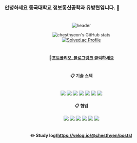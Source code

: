 #
### 안녕하세요 동국대학교 정보통신공학과 유방현입니다. 👋
#

<div align="center"> 

![header](https://capsule-render.vercel.app/api?type=cylinder&color=000000&height=150&section=header&text=Back-End_Engineer_Yu&fontColor=ffffff&fontSize=70&animation=fadeIn&fontAlignY=55&desc=%20&descAlignY=62&descAlign=62)


![chesthyeon's GitHub stats](https://github-readme-stats.vercel.app/api?username=chesthyeon&show_icons=true&theme=cobalt)
   <br/>
[![Solved.ac Profile](http://mazassumnida.wtf/api/generate_badge?boj=supren)](https://solved.ac/supren)
# 
####  :wave:[포트폴리오_블로그링크 클릭하세요](https://www.notion.so/Back-End-Engineer-e2bedf45552d4091aaa0922b4b965df9)
# 
  
####  :clipboard: 기술 스택
  
 <br/>
  
<img src="https://img.shields.io/badge/Java-007396?style=for-the-badge&logo=java&logoColor=white">
<img src="https://img.shields.io/badge/Spring-6DB33F?style=for-the-badge&logo=spring&logoColor=white">
<img src="https://img.shields.io/badge/MySQL-4479A1?style=for-the-badge&logo=mysql&logoColor=white">
<img src="https://img.shields.io/badge/Docker-2496ED?style=for-the-badge&logo=docker&logoColor=white">
<img src="https://img.shields.io/badge/AWS-232F3E?style=for-the-badge&logo=amazon-aws&logoColor=white"> 
<img src="https://img.shields.io/badge/React-61DAFB?style=for-the-badge&logo=react&logoColor=black">
<img src="https://img.shields.io/badge/Redis-DC382D?style=for-the-badge&logo=redis&logoColor=white">
   
####  :clipboard: 협업  
<img src="https://img.shields.io/badge/github-181717?style=for-the-badge&logo=github&logoColor=white">
<img src="https://img.shields.io/badge/JetBrains-000000?style=for-the-badge&logo=JetBrains&logoColor=white"> 
<img src="https://img.shields.io/badge/VSCode-007ACC?style=for-the-badge&logo=VisualStudioCode&logoColor=white">
<img src="https://img.shields.io/badge/Eclipse-2C2255?style=for-the-badge&logo=Eclipse%20IDE&logoColor=white">
<img src="https://img.shields.io/badge/DataGrip-000000?style=for-the-badge&logo=DataGrip%20IDE&logoColor=white">
<img src="https://img.shields.io/snapcraft/l/:package>
<img src="https://img.shields.io/badge/Notion-000000?style=for-the-badge&logo=notion&logoColor=white">

 
   <br/>
   <br/>
 
#### :pencil2: Study log(https://velog.io/@chesthyen/posts)
 
  <br/>
